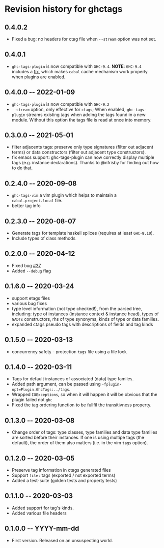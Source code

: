 # Revision history for ghctags

## 0.4.0.2

* Fixed a bug: no headers for ctag file when `--stream` option was not set.

## 0.4.0.1

* `ghc-tags-plugin` is now compatible with `GHC-9.4`.
  **NOTE**: `GHC-9.4` includes a [fix][ghc-issue-20417], which makes `cabal`
  cache mechanism work properly when plugins are enabled.

## 0.4.0.0 -- 2022-01-09

* `ghc-tags-plugin` is now compatible with `GHC-9.2`
* `--stream` option, only effective for `ctags`; When enabled,
  `ghc-tags-plugin` streams existing tags when adding the tags found in a new
  module.  Without this option the tags file is read at once into memory.

## 0.3.0.0 -- 2021-05-01

* filter adjacents tags: preserve only type signatures (filter out adjacent
  terms) or data constructors (filter out adjacent type constructors).
* fix emacs support: ghc-tags-plugin can now correctly display multiple tags
  (e.g. instance declarations).  Thanks to @nfrisby for finding out how to do
  that.

## 0.2.4.0 -- 2020-09-08

* `ghc-tags-vim` a vim plugin which helps to maintain a `cabal.project.local` file.
* better tag info

## 0.2.3.0 -- 2020-08-07

* Generate tags for template haskell splices (requires at least `GHC-8.10`).
* Include types of class methods.

## 0.2.0.0 -- 2020-04-12

* Fixed bug [#37][issue-37]
* Added `--debug` flag

## 0.1.6.0 -- 2020-03-24

* support etags files
* various bug fixes
* type level information (not type checked!), from the parsed tree, including:
  type of instances (instance context & instance head), types of `GADTs`
  constructors, rhs of type synonyms, kinds of type or data families.
* expanded ctags pseudo tags with descriptions of fields and tag kinds

## 0.1.5.0 -- 2020-03-13

* concurrency safety - protection `tags` file using a file lock

## 0.1.4.0 -- 2020-03-11

* Tags for default instances of associated (data) type familes.
* Added path argument, can be passed using `-fplugin-opt=Plugin.GhcTags:../tags`.
* Wrapped `IOExceptions`, so when it will happen it will be obvious that the
  plugin failed not `ghc`
* Fixed the tag ordering function to be fullfil the transitivness property.

## 0.1.3.0 -- 2020-03-08

* Change order of tags: type classes, type families and data type families are
  sorted before their instances.  If one is using multipe tags (the default),
  the order of them also matters (i.e. in the vim `tags` option).

## 0.1.2.0 -- 2020-03-05

* Preserve tag information in ctags generated files
* Support `file:` tags (exported / not exported terms)
* Added a test-suite (golden tests and property tests)

## 0.1.1.0 -- 2020-03-03

* Added support for tag's kinds.
* Added various file headers

## 0.1.0.0 -- YYYY-mm-dd

* First version. Released on an unsuspecting world.

[ghc-issue-20417]: https://gitlab.haskell.org/ghc/ghc/-/issues/20417
[issue-37]: https://github.com/coot/ghc-tags-plugin/issues/37
